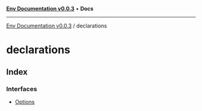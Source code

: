 [**Env Documentation v0.0.3**](../README.md) • **Docs**

***

[Env Documentation v0.0.3](../modules.md) / declarations

# declarations

## Index

### Interfaces

- [Options](interfaces/Options.md)
